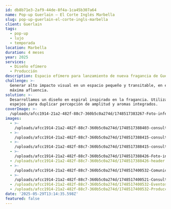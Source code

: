 ```yaml
---
id: db8b71e3-2af9-44de-8f4a-1ca45b307a64
name: Pop-up Guerlain – El Corte Inglés Marbella
slug: pop-up-guerlain-el-corte-ingls-marbella
client: Guerlain
tags:
  - pop-up
  - lujo
  - temporada
location: Marbella
duration: 4 meses
year: 2025
services:
  - Diseño efímero
  - Producción
description: Espacio efímero para lanzamiento de nueva fragancia de Guerlain.
challenge: >-
  Generar alto impacto visual en un espacio pequeño y transitable, en época de
  máxima afluencia.
solution: >-
  Desarrollamos un diseño en espiral inspirado en la fragancia. Utilizamos
  espejos para duplicar percepción de amplitud y aromas integrados.
coverImage: >-
  /uploads/afcc1914-21a2-482f-88c7-360b5c0a274d/1748517383267-Foto-inferior-.webp
images:
  - >-
    /uploads/afcc1914-21a2-482f-88c7-360b5c0a274d/1748517388403-consultoria-1.webp
  - >-
    /uploads/afcc1914-21a2-482f-88c7-360b5c0a274d/1748517388415-consultoria-2.webp
  - >-
    /uploads/afcc1914-21a2-482f-88c7-360b5c0a274d/1748517388415-consultoria-3.webp
  - >-
    /uploads/afcc1914-21a2-482f-88c7-360b5c0a274d/1748517388426-Foto-inferior-.webp
  - /uploads/afcc1914-21a2-482f-88c7-360b5c0a274d/1748517388426-header.webp
  - >-
    /uploads/afcc1914-21a2-482f-88c7-360b5c0a274d/1748517400532-Comunicación.webp
  - >-
    /uploads/afcc1914-21a2-482f-88c7-360b5c0a274d/1748517400521-Consultoría-.webp
  - /uploads/afcc1914-21a2-482f-88c7-360b5c0a274d/1748517400532-Eventos.webp
  - /uploads/afcc1914-21a2-482f-88c7-360b5c0a274d/1748517400532-Producción.webp
date: '2025-05-29T13:14:35.598Z'
featured: false
---
```


